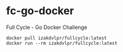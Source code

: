 # fc-go-docker

Full Cycle - Go Docker Challenge

```
docker pull izakdvlpr/fullcycle:latest
docker run --rm izakdvlpr/fullcycle:latest
```
